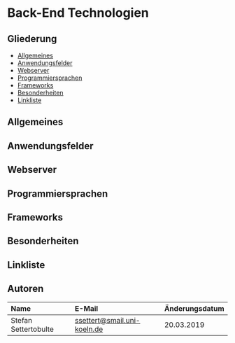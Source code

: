 # Back-End Technologien

## Gliederung
  - [Allgemeines](#allgemeines)
  - [Anwendungsfelder](#anwendungsfelder)
  - [Webserver](#webserver)
  - [Programmiersprachen](#programmiersprachen)
  - [Frameworks](#frameworks)
  - [Besonderheiten](#besonderheiten)
  - [Linkliste](#linkliste)

## Allgemeines

## Anwendungsfelder

## Webserver

## Programmiersprachen

## Frameworks

## Besonderheiten

## Linkliste

## Autoren

| Name | E-Mail | Änderungsdatum |
|:-----|:-------|:---------------|
|  Stefan Settertobulte    | ssettert@smail.uni-koeln.de        |     20.03.2019           |
